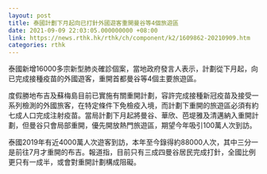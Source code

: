 ```yaml
---
layout: post
title: 泰國計劃下月起向已打針外國遊客重開曼谷等4個旅遊區
date: 2021-09-09 22:03:05.000000000 +08:00
link: https://news.rthk.hk/rthk/ch/component/k2/1609862-20210909.htm
categories: rthk
---
```


泰國新增16000多宗新型肺炎確診個案，當地政府發言人表示，計劃從下月起，向已完成接種疫苗的外國遊客，重開首都曼谷等4個主要旅遊區。

度假勝地布吉及蘇梅島目前已實施有關重開計劃，容許完成接種新冠疫苗及接受一系列檢測的外國旅客，在特定條件下免檢疫入境，而計劃下重開的旅遊區必須有約七成人口完成注射疫苗。當局計劃下月起將曼谷、華欣、芭堤雅及清邁納入重開計劃，但曼谷只會局部重開，優先開放熱門旅遊區，期望今年吸引100萬人次到訪。

泰國2019年有近4000萬人次遊客到訪，本年至今錄得約88000人次，其中三分一是前往7月才重開的布吉。報道指，目前只有三成四曼谷居民完成打針，全國比例更只有一成半，或會對重開計劃構成阻礙。
